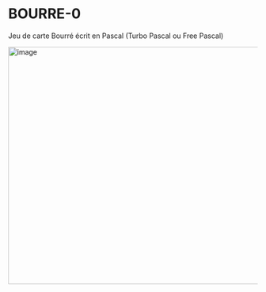 # BOURRE-0
Jeu de carte Bourré écrit en Pascal (Turbo Pascal ou Free Pascal)

<img width="634" height="480" alt="image" src="https://github.com/user-attachments/assets/646ec38a-8583-40b2-981a-dbe3d211d0fb" />
